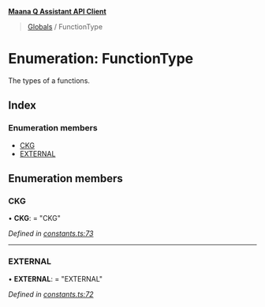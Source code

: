 **[Maana Q Assistant API Client](../README.md)**

> [Globals](../README.md) / FunctionType

# Enumeration: FunctionType

The types of a functions.

## Index

### Enumeration members

* [CKG](functiontype.md#ckg)
* [EXTERNAL](functiontype.md#external)

## Enumeration members

### CKG

•  **CKG**:  = "CKG"

*Defined in [constants.ts:73](https://github.com/maana-io/q-assistant-client/blob/develop/src/constants.ts#L73)*

___

### EXTERNAL

•  **EXTERNAL**:  = "EXTERNAL"

*Defined in [constants.ts:72](https://github.com/maana-io/q-assistant-client/blob/develop/src/constants.ts#L72)*
